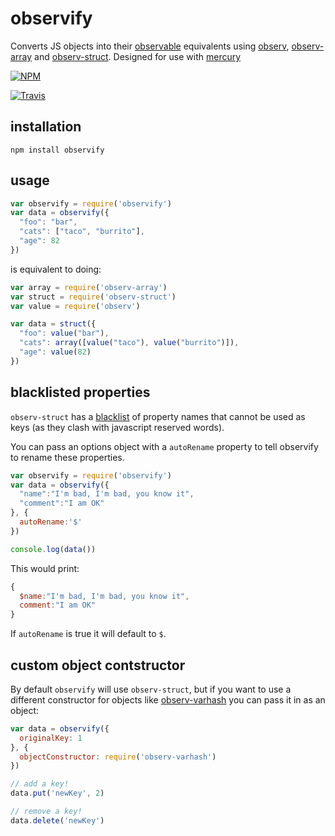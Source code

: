 # observify

Converts JS objects into their [observable](https://github.com/raynos/mercury#observ) equivalents using [observ](https://github.com/Raynos/observ), [observ-array](https://github.com/Raynos/observ-array) and [observ-struct](https://github.com/Raynos/observ-struct). Designed for use with [mercury](https://github.com/raynos/mercury)

[![NPM](https://nodei.co/npm/observify.png?global=true)](https://nodei.co/npm/observify/)

[![Travis](http://img.shields.io/travis/maxogden/observify.svg?style=flat)](https://travis-ci.org/maxogden/observify)

## installation

```
npm install observify
```

## usage

```js
var observify = require('observify')
var data = observify({
  "foo": "bar",
  "cats": ["taco", "burrito"],
  "age": 82
})
```

is equivalent to doing:

```js
var array = require('observ-array')
var struct = require('observ-struct')
var value = require('observ')

var data = struct({
  "foo": value("bar"),
  "cats": array([value("taco"), value("burrito")]),
  "age": value(82)
})
```

## blacklisted properties

`observ-struct` has a [blacklist](https://github.com/Raynos/observ-struct/blob/master/index.js) of property names that cannot be used as keys (as they clash with javascript reserved words).

You can pass an options object with a `autoRename` property to tell observify to rename these properties.

```js
var observify = require('observify')
var data = observify({
  "name":"I'm bad, I'm bad, you know it",
  "comment":"I am OK"
}, {
  autoRename:'$'
})

console.log(data())
```

This would print:

```js
{
  $name:"I'm bad, I'm bad, you know it",
  comment:"I am OK"
}
```

If `autoRename` is true it will default to `$`.

## custom object contstructor

By default `observify` will use `observ-struct`, but if you want to use a different constructor for objects like [observ-varhash](https://github.com/nrw/observ-varhash) you can pass it in as an object:

```js
var data = observify({
  originalKey: 1
}, {
  objectConstructor: require('observ-varhash')
})

// add a key!
data.put('newKey', 2)

// remove a key!
data.delete('newKey')
```
